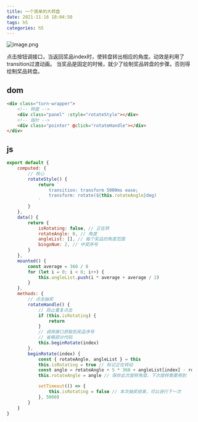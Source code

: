 ```yaml
---
title: 一个简单的大转盘
date: 2021-11-16 18:04:50
tags: h5
categories: h5
---
```



![image.png](https://p6-juejin.byteimg.com/tos-cn-i-k3u1fbpfcp/d5c667c77b29469ab320513a75172a05~tplv-k3u1fbpfcp-watermark.image?)

点击按钮调接口，当返回奖品index时，使转盘转出相应的角度。动效是利用了transition过渡动画。
当奖品是固定的时候，就少了绘制奖品转盘的步骤。否则得绘制奖品转盘。

## dom
```html
<div class="turn-wrapper">
    <!-- 转盘 -->
    <div class="panel" :style="rotateStyle"></div>
    <!-- 指针 -->
    <div class="pointer" @click="rotateHandle"></div>
</div>
```
## js
```js
export default {
    computed: {
        // 核心
        rotateStyle() {
            return `
                transition: transform 5000ms ease;
                transform: rotate(${this.rotateAngle}deg)
            `
        }
    },
    data() {
        return {
            isRotating: false, // 正在转
            rotateAngle: 0, // 角度
            angleList: [], // 每个奖品的角度范围
            bingoNum: 2, // 中奖序号
        }
    },
    mounted() {
        const average = 360 / 8
        for (let i = 0; i < 8; i++) {
            this.angleList.push(i * average + average / 2)
        }
    },
    methods: {
        // 点击抽奖
        rotateHandle() {
            // 防止重复点击
            if (this.isRotating) {
                return
            }
            // 调用接口获取到奖品序号
            // 省略部分代码
            this.beginRotate(index)
        },
        beginRotate(index) {
            const { rotateAngle, angleList } = this
            this.isRotating = true // 标记正在转动
            const angle = rotateAngle + 5 * 360 + angleList[index] - rotateAngle % 360 // 为了视觉好看，这里默认旋转5圈以上
            this.rotateAngle = angle // 保存此次旋转角度，下次旋转需要用到

            setTimeout(() => {
                this.isRotating = false // 本次抽奖结束，可以进行下一次
            }, 5000)
        }
    }
}
```

